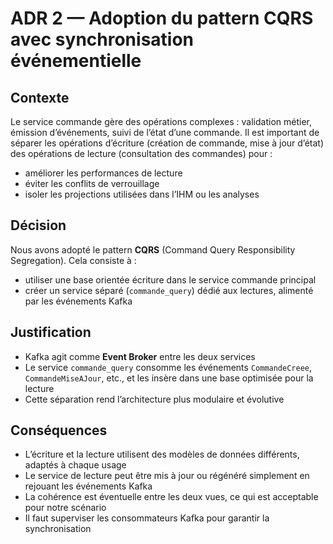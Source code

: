 # ADR 2 — Adoption du pattern CQRS avec synchronisation événementielle

## Contexte

Le service commande gère des opérations complexes : validation métier, émission d’événements, suivi de l’état d’une commande. Il est important de séparer les opérations d’écriture (création de commande, mise à jour d’état) des opérations de lecture (consultation des commandes) pour :

- améliorer les performances de lecture
- éviter les conflits de verrouillage
- isoler les projections utilisées dans l’IHM ou les analyses

## Décision

Nous avons adopté le pattern **CQRS** (Command Query Responsibility Segregation). Cela consiste à :

- utiliser une base orientée écriture dans le service commande principal
- créer un service séparé (`commande_query`) dédié aux lectures, alimenté par les événements Kafka

## Justification

- Kafka agit comme **Event Broker** entre les deux services
- Le service `commande_query` consomme les événements `CommandeCreee`, `CommandeMiseAJour`, etc., et les insère dans une base optimisée pour la lecture
- Cette séparation rend l’architecture plus modulaire et évolutive

## Conséquences

- L’écriture et la lecture utilisent des modèles de données différents, adaptés à chaque usage
- Le service de lecture peut être mis à jour ou régénéré simplement en rejouant les événements Kafka
- La cohérence est éventuelle entre les deux vues, ce qui est acceptable pour notre scénario
- Il faut superviser les consommateurs Kafka pour garantir la synchronisation
